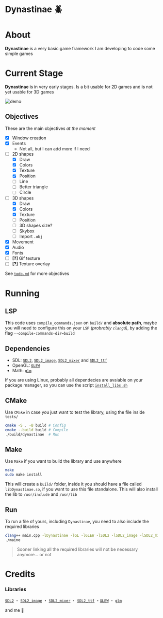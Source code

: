 # Dynastinae 🪲
# About
**Dynastinae** is a very basic game framework I am developing to code some simple games

# Current Stage
**Dynastinae** is in very early stages. Is a bit usable for 2D games and is not yet usable for 3D games

![demo](media/demo.gif)
<!-- ![demo2](media/demo2.png) -->
<!-- ![demo3](media/demo3.png) -->


## Objectives
These are the main objectives *at the moment*
- [X] Window creation
- [X] Events
	+ Not all, but I can add more if I need
- [ ] 2D shapes
	+ [X] Draw
	+ [X] Colors
	+ [X] Texture
	+ [X] Position
	+ [ ] Line
	+ [ ] Better triangle
	+ [ ] Circle
- [ ] 3D shapes
	+ [X] Draw
	+ [X] Colors
	+ [X] Texture
	+ [ ] Position
	+ [ ] 3D shapes size?
	+ [ ] Skybox
	+ [ ] Import `.obj`
- [X] Movement
- [X] Audio
- [X] Fonts
- [ ] **[?]** Gif texture
- [ ] **[?]** Texture overlay

See [`todo.md`](todo.md) for more objectives

# Running
## LSP
This code uses `compile_commands.json` on `build/` and **absolute path**, maybe you will need to configure this on your `LSP` *(probrably `clangd`)*, by adding the flag `--compile-commands-dir=build`

## Dependencies
- SDL: [`SDL2`](https://www.libsdl.org/), [`SDL2_image`](https://wiki.libsdl.org/SDL2_image/FrontPage), [`SDL2_mixer`](https://www.libsdl.org/projects/mixer/) and [`SDL2_ttf`](https://wiki.libsdl.org/SDL2_ttf/FrontPage)
- OpenGL: [`GLEW`](https://glew.sourceforge.net/)
- Math: [`glm`](https://github.com/g-truc/glm)

If you are using Linux, probably all dependecies are avaiable on your package manager, so you can use the script [`install_libs.sh`](install_libs.sh)

## CMake
Use `CMake` in case you just want to test the library, using the file inside `tests/`
```sh
cmake -S . -B build # Config
cmake --build build # Compile
./build/dynastinae  # Run
```

## Make
Use `Make` if you want to build the library and use anywhere
```sh
make
sudo make install
```
This will create a `build/` folder, inside it you should have a file called `libDynastinae.so`, if you want to use this file standalone. This will also install the lib to `/usr/include` and `/usr/lib`

## Run
To run a file of yours, including `Dynastinae`, you need to also include the required libraries
```sh
clang++ main.cpp -lDynastinae -lGL -lGLEW -lSDL2 -lSDL2_image -lSDL2_mixer -lSDL2_ttf -o main
./maine
```

>Sooner linking all the required libraries will not be necessary anymore... or not

# Credits
### Libraries
[`SDL2`](https://www.libsdl.org/) ・ [`SDL2_image`](https://wiki.libsdl.org/SDL2_image/FrontPage) ・ [`SDL2_mixer`](https://www.libsdl.org/projects/mixer/) ・ [`SDL2_ttf`](https://wiki.libsdl.org/SDL2_ttf/FrontPage) ・[`GLEW`](https://glew.sourceforge.net/) ・ [`glm`](https://github.com/g-truc/glm)

and me 🦇 
